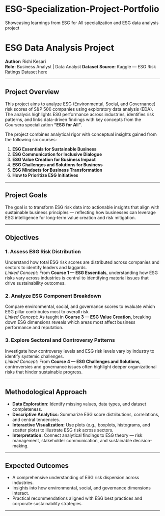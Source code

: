 # ESG-Specialization-Project-Portfolio
Showcasing learnings from ESG for All specialization and ESG data analysis project

# ESG Data Analysis Project  
**Author:** Rishi Kesari  
**Role:** Business Analyst | Data Analyst
**Dataset Source:** Kaggle — ESG Risk Ratings Dataset [here](https://www.kaggle.com/datasets/pritish509/s-and-p-500-esg-risk-ratings)

---

## Project Overview  
This project aims to analyze ESG (Environmental, Social, and Governance) risk scores of S&P 500 companies using exploratory data analysis (EDA). The analysis highlights ESG performance across industries, identifies risk patterns, and links data-driven findings with key concepts from the Coursera specialization **“ESG for All”**.

The project combines analytical rigor with conceptual insights gained from the following six courses:  
1. **ESG Essentials for Sustainable Business**  
2. **ESG Communication for Inclusive Dialogue**  
3. **ESG Value Creation for Business Impact**  
4. **ESG Challenges and Solutions for Business**  
5. **ESG Mindsets for Business Transformation**  
6. **How to Prioritize ESG Initiatives**

---

## Project Goals  
The goal is to transform ESG risk data into actionable insights that align with sustainable business principles — reflecting how businesses can leverage ESG intelligence for long-term value creation and risk mitigation.

---

## Objectives  
### 1. Assess ESG Risk Distribution  
Understand how total ESG risk scores are distributed across companies and sectors to identify leaders and laggards.  
*Linked Concept:* From **Course 1 — ESG Essentials**, understanding how ESG risks vary across industries is central to identifying material issues that drive sustainability outcomes.

### 2. Analyze ESG Component Breakdown  
Compare environmental, social, and governance scores to evaluate which ESG pillar contributes most to overall risk.  
*Linked Concept:* As taught in **Course 3 — ESG Value Creation**, breaking down ESG dimensions reveals which areas most affect business performance and reputation.

### 3. Explore Sectoral and Controversy Patterns  
Investigate how controversy levels and ESG risk levels vary by industry to identify systemic challenges.  
*Linked Concept:* From **Course 4 — ESG Challenges and Solutions**, controversies and governance issues often highlight deeper organizational risks that hinder sustainable progress.

---

## Methodological Approach  
- **Data Exploration:** Identify missing values, data types, and dataset completeness.  
- **Descriptive Analytics:** Summarize ESG score distributions, correlations, and central tendencies.  
- **Interactive Visualization:** Use plots (e.g., boxplots, histograms, and scatter plots) to illustrate ESG risk across sectors.  
- **Interpretation:** Connect analytical findings to ESG theory — risk management, stakeholder communication, and sustainable decision-making.

---

## Expected Outcomes  
- A comprehensive understanding of ESG risk dispersion across industries.  
- Insights into how environmental, social, and governance dimensions interact.  
- Practical recommendations aligned with ESG best practices and corporate sustainability strategies.  

---


